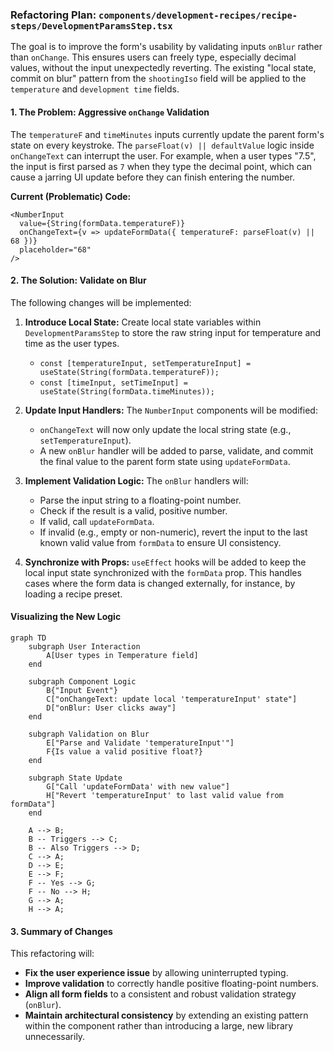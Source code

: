 ### Refactoring Plan: `components/development-recipes/recipe-steps/DevelopmentParamsStep.tsx`

The goal is to improve the form's usability by validating inputs `onBlur` rather than `onChange`. This ensures users can freely type, especially decimal values, without the input unexpectedly reverting. The existing "local state, commit on blur" pattern from the `shootingIso` field will be applied to the `temperature` and `development time` fields.

#### 1. The Problem: Aggressive `onChange` Validation

The `temperatureF` and `timeMinutes` inputs currently update the parent form's state on every keystroke. The `parseFloat(v) || defaultValue` logic inside `onChangeText` can interrupt the user. For example, when a user types "7.5", the input is first parsed as `7` when they type the decimal point, which can cause a jarring UI update before they can finish entering the number.

**Current (Problematic) Code:**
```tsx
<NumberInput
  value={String(formData.temperatureF)}
  onChangeText={v => updateFormData({ temperatureF: parseFloat(v) || 68 })}
  placeholder="68"
/>
```

#### 2. The Solution: Validate on Blur

The following changes will be implemented:

1.  **Introduce Local State:** Create local state variables within `DevelopmentParamsStep` to store the raw string input for temperature and time as the user types.
    *   `const [temperatureInput, setTemperatureInput] = useState(String(formData.temperatureF));`
    *   `const [timeInput, setTimeInput] = useState(String(formData.timeMinutes));`

2.  **Update Input Handlers:** The `NumberInput` components will be modified:
    *   `onChangeText` will now only update the local string state (e.g., `setTemperatureInput`).
    *   A new `onBlur` handler will be added to parse, validate, and commit the final value to the parent form state using `updateFormData`.

3.  **Implement Validation Logic:** The `onBlur` handlers will:
    *   Parse the input string to a floating-point number.
    *   Check if the result is a valid, positive number.
    *   If valid, call `updateFormData`.
    *   If invalid (e.g., empty or non-numeric), revert the input to the last known valid value from `formData` to ensure UI consistency.

4.  **Synchronize with Props:** `useEffect` hooks will be added to keep the local input state synchronized with the `formData` prop. This handles cases where the form data is changed externally, for instance, by loading a recipe preset.

#### Visualizing the New Logic

```mermaid
graph TD
    subgraph User Interaction
        A[User types in Temperature field]
    end

    subgraph Component Logic
        B{"Input Event"}
        C["onChangeText: update local 'temperatureInput' state"]
        D["onBlur: User clicks away"]
    end

    subgraph Validation on Blur
        E["Parse and Validate 'temperatureInput'"]
        F{Is value a valid positive float?}
    end
    
    subgraph State Update
        G["Call 'updateFormData' with new value"]
        H["Revert 'temperatureInput' to last valid value from formData"]
    end

    A --> B;
    B -- Triggers --> C;
    B -- Also Triggers --> D;
    C --> A;
    D --> E;
    E --> F;
    F -- Yes --> G;
    F -- No --> H;
    G --> A;
    H --> A;
```

#### 3. Summary of Changes

This refactoring will:
*   **Fix the user experience issue** by allowing uninterrupted typing.
*   **Improve validation** to correctly handle positive floating-point numbers.
*   **Align all form fields** to a consistent and robust validation strategy (`onBlur`).
*   **Maintain architectural consistency** by extending an existing pattern within the component rather than introducing a large, new library unnecessarily.